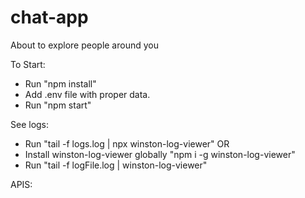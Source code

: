 # chat-app
About to explore people around you

To Start:
 - Run "npm install"
 - Add .env file with proper data.
 - Run "npm start"

See logs:
 - Run "tail -f logs.log | npx winston-log-viewer"
 OR
 - Install winston-log-viewer globally "npm i -g winston-log-viewer"
 - Run "tail -f logFile.log | winston-log-viewer"


 APIS: